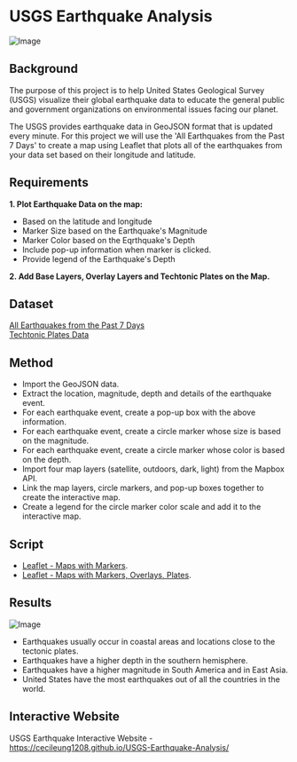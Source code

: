 # USGS Earthquake Analysis

![Image](https://cdn.downtoearth.org.in/library/large/2020-07-09/0.09889000_1594303909_earthquake.jpg)

## Background

The purpose of this project is to help United States Geological Survey (USGS) visualize their global earthquake data to educate the general public and government organizations on environmental issues facing our planet.

The USGS provides earthquake data in GeoJSON format that is updated every minute.  For this project we will use the 'All Earthquakes from the Past 7 Days' to create a map using Leaflet that plots all of the earthquakes from your data set based on their longitude and latitude.

## Requirements

**1.  Plot Earthquake Data on the map:**
  * Based on the latitude and longitude
  * Marker Size based on the Earthquake's Magnitude
  * Marker Color based on the Eqrthquake's Depth
  * Include pop-up information when marker is clicked.
  * Provide legend of the Earthquake's Depth

**2.  Add Base Layers, Overlay Layers and Techtonic Plates on the Map.**

## Dataset

[All Earthquakes from the Past 7 Days](https://earthquake.usgs.gov/earthquakes/feed/v1.0/summary/all_week.geojson)<br>
[Techtonic Plates Data](https://raw.githubusercontent.com/fraxen/tectonicplates/master/GeoJSON/PB2002_boundaries.json)

## Method

* Import the GeoJSON data.
* Extract the location, magnitude, depth and details of the earthquake event.
* For each earthquake event, create a pop-up box with the above information.
* For each earthquake event, create a circle marker whose size is based on the magnitude.
* For each earthquake event, create a circle marker whose color is based on the depth.
* Import four map layers (satellite, outdoors, dark, light) from the Mapbox API.
* Link the map layers, circle markers, and pop-up boxes together to create the interactive map.
* Create a legend for the circle marker color scale and add it to the interactive map.

## Script

* [Leaflet - Maps with Markers](https://github.com/cecileung1208/Leaflet-Challenge/tree/main/Leaflet%20-%20Level%201).
* [Leaflet - Maps with Markers, Overlays, Plates](https://github.com/cecileung1208/Leaflet-Challenge/tree/main/Leaflet%20-%20Level%202).

## Results

![Image](https://github.com/cecileung1208/USGS-Earthquake-Analysis/blob/main/Images/Global.png)

* Earthquakes usually occur in coastal areas and locations close to the tectonic plates.
* Earthquakes have a higher depth in the southern hemisphere.
* Earthquakes have a higher magnitude in South America and in East Asia.
* United States have the most earthquakes out of all the countries in the world.

## Interactive Website
USGS Earthquake Interactive Website -   https://cecileung1208.github.io/USGS-Earthquake-Analysis/
